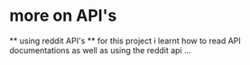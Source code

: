 # more on API's
** using reddit API's
** for this project i learnt how to read API documentations as well as using the reddit api ...
